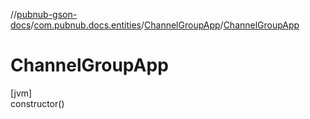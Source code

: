 //[pubnub-gson-docs](../../../index.md)/[com.pubnub.docs.entities](../index.md)/[ChannelGroupApp](index.md)/[ChannelGroupApp](-channel-group-app.md)

# ChannelGroupApp

[jvm]\
constructor()
